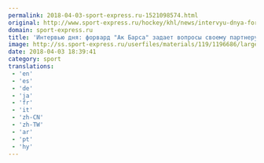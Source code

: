 ```yaml
---
permalink: 2018-04-03-sport-express.ru-1521098574.html
original: http://www.sport-express.ru/hockey/khl/news/intervyu-dnya-forvard-ak-barsa-zadaet-voprosy-svoemu-partneru-1391983/
domain: sport-express.ru
title: 'Интервью дня: форвард "Ак Барса" задает вопросы своему партнеру'
image: http://ss.sport-express.ru/userfiles/materials/119/1196686/large.jpg
date: 2018-04-03 18:39:41
category: sport
translations: 
 - 'en'
 - 'es'
 - 'de'
 - 'ja'
 - 'fr'
 - 'it'
 - 'zh-CN'
 - 'zh-TW'
 - 'ar'
 - 'pt'
 - 'hy'
---
```


